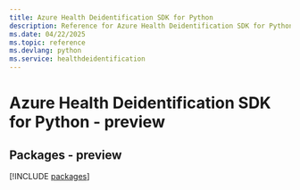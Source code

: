```yaml
---
title: Azure Health Deidentification SDK for Python
description: Reference for Azure Health Deidentification SDK for Python
ms.date: 04/22/2025
ms.topic: reference
ms.devlang: python
ms.service: healthdeidentification
---
```

# Azure Health Deidentification SDK for Python - preview
## Packages - preview
[!INCLUDE [packages](health-deidentification-index.md)]